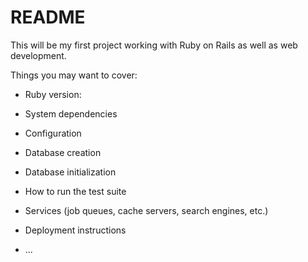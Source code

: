 # README

This will be my first project working with Ruby on Rails as well as web development.

Things you may want to cover:

* Ruby version: 

* System dependencies

* Configuration

* Database creation

* Database initialization

* How to run the test suite

* Services (job queues, cache servers, search engines, etc.)

* Deployment instructions

* ...
